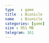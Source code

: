 ```yaml
---
type   : game
title  : Bionicle
name   : Bionicle
categories: [game]
size : 951 MB
telegram: 161
---
```




